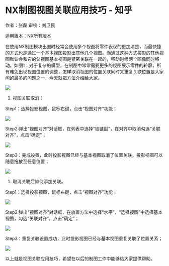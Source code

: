 # NX制图视图关联应用技巧 - 知乎
作者：张磊 审校：刘卫民

适用版本：NX所有版本

在使用NX制图模块出图时经常会使用多个视图将零件表现的更加清楚，而最快捷的方式也是通过一个基本视图投影出其他几个视图。而通过这种方式投影的其他视图默认会和它的父视图基本视图是紧密关联在一起的，移动时候两个图像同时移动，如图1；对于复杂的模型，在制图中常常需要更多的视图展示零件的轮廓，所有难免出现视图位置的调整，怎样取消视图的位置关联同时又重复关联位置是大家问的最多的问题之一，今天就把方法介绍给大家。

![](https://pic2.zhimg.com/v2-3fdad93ec36acb19d12c78ed59cfea35_b.jpg)

1.  视图关联取消：

Step1：选择投影视图，鼠标右键，点击“视图对齐”功能；

![](https://pic4.zhimg.com/v2-4773cf51834173f5a40eee973ae3bcd3_b.jpg)

Step2:弹出“视图对齐”对话框，在列表中选择“铰链副”，在对齐中取消勾选“关联对齐”，点击“确定”；

![](https://pic1.zhimg.com/v2-f83b7013f57c4cf4a433bed4fa46940c_b.jpg)

Step3：完成设置，此时投影视图已经与基本视图取消了位置关联，投影视图可以随意拖放至任意位置；

![](https://pic2.zhimg.com/v2-4f0a7b526ab29b941e323647b7563d09_b.jpg)

1.  取消关联后如何添加关联。

Step1：选择投影视图，鼠标右键，点击“视图对齐”功能；

![](https://pic4.zhimg.com/v2-e034c2fe42c30fc585849d0cd20830af_b.jpg)

Step2:弹出“视图对齐”对话框，在放置方法中选择“水平”，“选择视图”中选择基本视图，勾选“关联对齐”，点击“确定”；

![](https://pic1.zhimg.com/v2-89cda3309a8b85655a06f2a128b798f4_b.jpg)

Step3：重复关联设置成功，此时投影视图已经与基本视图重复关联了位置关系；

![](https://pic4.zhimg.com/v2-74829e59e065db1284e0b3eeb2807f9f_b.jpg)

以上就是视图关联应用技巧，希望在以后的制图工作中能够给大家提供帮助。